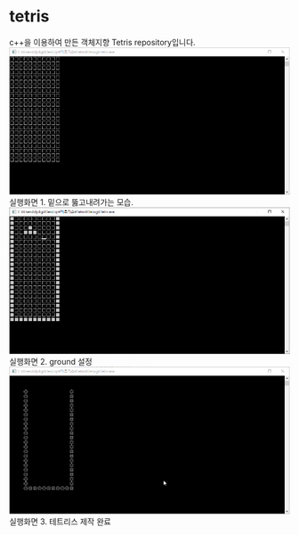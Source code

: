 # tetris
c++을 이용하여 만든 객체지향 Tetris repository입니다.
![](/진행과정1/실행화면.gif)  
실행화면 1. 밑으로 뚫고내려가는 모습.
![](/진행과정1/실행화면2.gif)  
실행화면 2. ground 설정
![](/진행과정1/실행화면3.gif)  
실행화면 3. 테트리스 제작 완료
